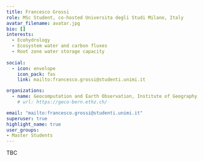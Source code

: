```yaml
---
title: Francesco Grossi
role: MSc Student, co-hosted Universita degli Studi Milano, Italy
avatar_filename: avatar.jpg
bio: []
interests:
  - Ecohydrology
  - Ecosystem water and carbon fluxes
  - Root zone water storage capacity
  
social:
  - icon: envelope
    icon_pack: fas
    link: mailto:francesco.grossi@studenti.unimi.it

organizations:
  - name: Geocomputation and Earth Observation, Institute of Geography, University of Bern
    # url: https://geco-bern.ethz.ch/

email: "mailto:francesco.grossi@studenti.unimi.it"
superuser: true
highlight_name: true
user_groups:
- Master Students
---
```


TBC
